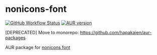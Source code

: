 # nonicons-font

[![GitHub Workflow Status](https://img.shields.io/github/workflow/status/datakrama/nonicons-font/CI?label=CI&style=flat-square)](https://github.com/datakrama/nonicons-font/actions) [![AUR version](https://img.shields.io/aur/version/nonicons-font?style=flat-square)](https://aur.archlinux.org/packages/nonicons-font/)

[DEPRECATED] Move to monorepo: <https://github.com/hapakaien/aur-packages>

AUR package for [nonicons font](https://github.com/yamatsum/nonicons)
